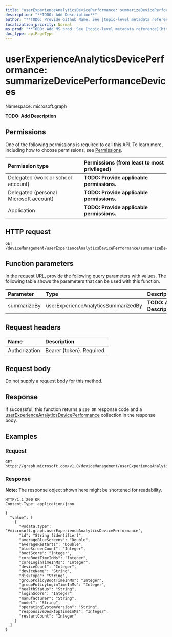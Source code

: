 ```yaml
---
title: "userExperienceAnalyticsDevicePerformance: summarizeDevicePerformanceDevices"
description: "**TODO: Add Description**"
author: "**TODO: Provide Github Name. See [topic-level metadata reference](https://msgo.azurewebsites.net/add/document/guidelines/metadata.html#topic-level-metadata)**"
localization_priority: Normal
ms.prod: "**TODO: Add MS prod. See [topic-level metadata reference](https://msgo.azurewebsites.net/add/document/guidelines/metadata.html#topic-level-metadata)**"
doc_type: apiPageType
---
```


# userExperienceAnalyticsDevicePerformance: summarizeDevicePerformanceDevices
Namespace: microsoft.graph



**TODO: Add Description**

## Permissions
One of the following permissions is required to call this API. To learn more, including how to choose permissions, see [Permissions](/graph/permissions-reference).

|Permission type|Permissions (from least to most privileged)|
|:---|:---|
|Delegated (work or school account)|**TODO: Provide applicable permissions.**|
|Delegated (personal Microsoft account)|**TODO: Provide applicable permissions.**|
|Application|**TODO: Provide applicable permissions.**|

## HTTP request

<!-- {
  "blockType": "ignored"
}
-->
``` http
GET /deviceManagement/userExperienceAnalyticsDevicePerformance/summarizeDevicePerformanceDevices
```

## Function parameters
In the request URL, provide the following query parameters with values.
The following table shows the parameters that can be used with this function.

|Parameter|Type|Description|
|:---|:---|:---|
|summarizeBy|userExperienceAnalyticsSummarizedBy|**TODO: Add Description**|


## Request headers
|Name|Description|
|:---|:---|
|Authorization|Bearer {token}. Required.|

## Request body
Do not supply a request body for this method.

## Response

If successful, this function returns a `200 OK` response code and a [userExperienceAnalyticsDevicePerformance](../resources/userexperienceanalyticsdeviceperformance.md) collection in the response body.

## Examples

### Request
<!-- {
  "blockType": "request",
  "name": "userexperienceanalyticsdeviceperformance_summarizedeviceperformancedevices"
}
-->
``` http
GET https://graph.microsoft.com/v1.0/deviceManagement/userExperienceAnalyticsDevicePerformance/summarizeDevicePerformanceDevices(summarizeBy='parameterValue')
```


### Response
**Note:** The response object shown here might be shortened for readability.
<!-- {
  "blockType": "response",
  "truncated": true,
  "@odata.type": "Collection(microsoft.graph.userExperienceAnalyticsDevicePerformance)"
}
-->
``` http
HTTP/1.1 200 OK
Content-Type: application/json

{
  "value": [
    {
      "@odata.type": "#microsoft.graph.userExperienceAnalyticsDevicePerformance",
      "id": "String (identifier)",
      "averageBlueScreens": "Double",
      "averageRestarts": "Double",
      "blueScreenCount": "Integer",
      "bootScore": "Integer",
      "coreBootTimeInMs": "Integer",
      "coreLoginTimeInMs": "Integer",
      "deviceCount": "Integer",
      "deviceName": "String",
      "diskType": "String",
      "groupPolicyBootTimeInMs": "Integer",
      "groupPolicyLoginTimeInMs": "Integer",
      "healthStatus": "String",
      "loginScore": "Integer",
      "manufacturer": "String",
      "model": "String",
      "operatingSystemVersion": "String",
      "responsiveDesktopTimeInMs": "Integer",
      "restartCount": "Integer"
    }
  ]
}
```

